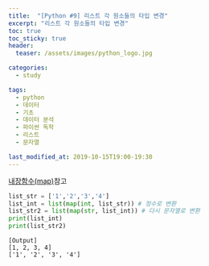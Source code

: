 ```yaml
---
title:  "[Python #9] 리스트 각 원소들의 타입 변경"
excerpt: "리스트 각 원소들의 타입 변경"
toc: true
toc_sticky: true
header:
  teaser: /assets/images/python_logo.jpg

categories:
  - study

tags:
  - python
  - 데이터
  - 기초
  - 데이터 분석
  - 파이썬 독학
  - 리스트
  - 문자열

last_modified_at: 2019-10-15T19:00-19:30
---
```


[내장함수(map)](https://yganalyst.github.io/study/Py_study16/#18-map)참고  

```python
list_str = ['1','2','3','4']
list_int = list(map(int, list_str)) # 정수로 변환
list_str2 = list(map(str, list_int)) # 다시 문자열로 변환
print(list_int)
print(list_str2)
```


```
[Output]
[1, 2, 3, 4]
['1', '2', '3', '4']
```